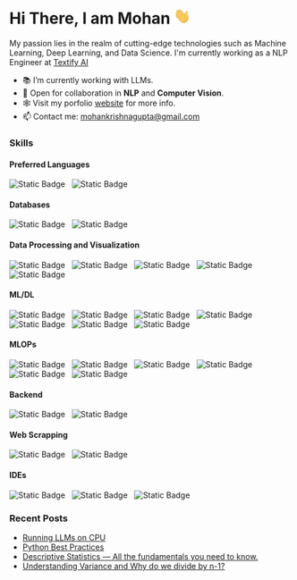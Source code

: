 <h1>Hi There, I am Mohan <img  src="assets/hi.gif" width="30px"></h1>

<p>My passion lies in the realm of cutting-edge technologies such as Machine Learning, Deep Learning, and Data Science. I'm currently working as a NLP Engineer at <a href="https://textify.ai/">Textify AI</a></p>

- 📚 I’m currently working with LLMs.
- 🤝 Open for collaboration in <b>NLP</b> and <b>Computer Vision</b>.
- 🕸️ Visit my porfolio [website](https://mohan-gupta.github.io/) for more info.
- 📫 Contact me: mohankrishnagupta@gmail.com

<h3>Skills</h3>
<h4>Preferred Languages</h4>
<p>
  <img alt="Static Badge" src="https://img.shields.io/badge/-Python-eee?logo=python&logoColor=blue&color=black">
  &nbsp&nbsp<img alt="Static Badge" src="https://img.shields.io/badge/-C%2B%2B-eee?logo=c%2B%2B&logoColor=blue&color=black">
</p>
<h4>Databases</h4>
<p>
  <img alt="Static Badge" src="https://img.shields.io/badge/-MySQL-eee?logo=mysql&logoColor=white&color=black">
  &nbsp&nbsp<img alt="Static Badge" src="https://img.shields.io/badge/-MongoDB-eee?logo=mongodb&color=black">
</p>
<h4>Data Processing and Visualization</h4>
<p>
  <img alt="Static Badge" src="https://img.shields.io/badge/-NumPy-eee?logo=numpy&logoColor=blue&color=black">
  &nbsp&nbsp<img alt="Static Badge" src="https://img.shields.io/badge/-Pandas-eee?logo=pandas&logoColor=blue&color=black">
  &nbsp&nbsp<img alt="Static Badge" src="https://img.shields.io/badge/Matplotlib-black">
  &nbsp&nbsp<img alt="Static Badge" src="https://img.shields.io/badge/Seaborn-black">
  &nbsp&nbsp<img alt="Static Badge" src="https://img.shields.io/badge/-Plotly-eee?logo=plotly&logoColor=blue&color=black"></p>
<h4>ML/DL</h4>
<p>
  <img alt="Static Badge" src="https://img.shields.io/badge/-Scikit--Learn-eee?logo=scikitlearn&color=black">
  &nbsp&nbsp<img alt="Static Badge" src="https://img.shields.io/badge/-PyTorch-eee?logo=pytorch&color=black">
  &nbsp&nbsp<img alt="Static Badge" src="https://img.shields.io/badge/%F0%9F%A4%97%20Hugging%20Face-black">
  &nbsp&nbsp<img alt="Static Badge" src="https://img.shields.io/badge/-TensorFlow-eee?logo=tensorflow&color=black">
  &nbsp&nbsp<img alt="Static Badge" src="https://img.shields.io/badge/-Keras-eee?logo=Keras&logoColor=red&color=black">
  &nbsp&nbsp<img alt="Static Badge" src="https://img.shields.io/badge/-OpenCV-eee?logo=opencv&color=black">
  &nbsp&nbsp<img alt="Static Badge" src="https://img.shields.io/badge/-Scipy-eee?logo=scipy&color=black">
</p>
<h4>MLOPs</h4>
<p>
  <img alt="Static Badge" src="https://img.shields.io/badge/-Docker-eee?logo=docker&color=black">
  &nbsp&nbsp<img alt="Static Badge" src="https://img.shields.io/badge/-Kubernetes-eee?logo=kubernetes&logoColor=blue&color=black">
  &nbsp&nbsp<img alt="Static Badge" src="https://img.shields.io/badge/-Github%20Actions-eee?logo=github%20actions&logoColor=blue&color=black">
  &nbsp&nbsp<img alt="Static Badge" src="https://img.shields.io/badge/-Weights_&_Biases-eee?&logo=WeightsAndBiases&color=black">
  &nbsp&nbsp<img alt="Static Badge" src="https://img.shields.io/badge/-MLflow-eee?logo=mlflow&color=black">
  &nbsp&nbsp<img alt="Static Badge" src="https://img.shields.io/badge/-DVC-eee?logo=dvc&color=black">
</p>
<h4>Backend</h4>
<p>
  <img alt="Static Badge" src="https://img.shields.io/badge/-FastAPI-eee?logo=fastapi&color=black">
  &nbsp&nbsp<img alt="Static Badge" src="https://img.shields.io/badge/-Flask-eee?logo=flask&color=black">
</p>
<h4>Web Scrapping</h4>
<p>
  <img alt="Static Badge" src="https://img.shields.io/badge/Beautiful%20Soup-black">
  &nbsp&nbsp<img alt="Static Badge" src="https://img.shields.io/badge/Scrapy-black">
</p>
<h4>IDEs</h4>
<p>
  <img alt="Static Badge" src="https://img.shields.io/badge/-Vs%20Code-eee?logo=visualstudiocode&logoColor=blue&color=black">
  &nbsp&nbsp<img alt="Static Badge" src="https://img.shields.io/badge/-Jupyter%20Lab-eee?logo=jupyter&color=black">
  &nbsp&nbsp<img alt="Static Badge" src="https://img.shields.io/badge/-PyCharm-eee?logo=pycharm&logoColor=%237dfa9e&color=black">
</p>


<h3>Recent Posts</h3>
<ul>
<li><a href = "https://medium.com/@mohan-gupta/running-llms-on-cpu-1455356b1b47">Running LLMs on CPU</a></li>
<li><a href = "https://medium.com/@mohan-gupta/python-best-practices-4ad47c81b9bc">Python Best Practices</a></li>
<li><a href = "https://medium.com/@mohan-gupta/descriptive-statistics-all-the-fundamentals-you-need-to-know-about-a9ce84697367">Descriptive Statistics — All the fundamentals you need to know.</a></li>
<li><a href = "https://medium.com/@mohan-gupta/understanding-variance-and-why-do-we-divide-by-n-1-58950c0953a4">Understanding Variance and Why do we divide by n-1?</a></li>
</ul>
